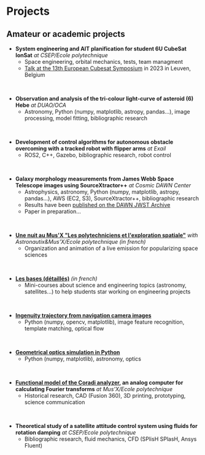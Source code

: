 # Projects

## Amateur or academic projects

* **System engineering and AIT planification for student 6U CubeSat IonSat** *at CSEP/Ecole polytechnique*
  * Space engineering, orbital mechanics, tests, team managment
  * [Talk at the 13th European Cubesat Symposium](https://www.conftool.com/cubesat2023/index.php?page=browseSessions&form_session=13&presentations=hide) in 2023 in Leuven, Belgium

<p> <br> </p>    

* **Observation and analysis of the tri-colour light-curve of asteroid (6) Hebe** *at DUAO/OCA*
  * Astronomy, Python (numpy, matplotlib, astropy, pandas...), image processing, model fitting, bibliographic research

<p> <br> </p>

* **Development of control algorithms for autonomous obstacle overcoming with a tracked robot with flipper arms** *at Exail*
  * ROS2, C++, Gazebo, bibliographic research, robot control

<p> <br> </p>

* **Galaxy morphology measurements from James Webb Space Telescope images using SourceXtractor++** *at Cosmic DAWN Center*
  * Astrophysics, astronomy, Python (numpy, matplotlib, astropy, pandas...), AWS (EC2, S3), SourceXtractor++, bibliographic research
  * Results have been [published on the DAWN JWST Archive](https://dawn-cph.github.io/dja/blog/2024/08/16/morphological-data/)
  * Paper in preparation...

<p> <br> </p>

* **[Une nuit au Mus'X "Les polytechniciens et l'exploration spatiale"](https://www.youtube.com/watch?v=Bj6o8RIyAnw)** *with Astronautix&Mus'X/Ecole polytechnique (in french)*
  * Organization and animation of a live emission for popularizing space sciences 

<p> <br> </p>

* **[Les bases (détaillés)](https://github.com/AstroAure/Les-bases-detaillees)** *(in french)*
  * Mini-courses about science and engineering topics (astronomy, satellites...) to help students star working on engineering projects 

<p> <br> </p>

* **[Ingenuity trajectory from navigation camera images](https://github.com/AstroAure/Ingenuity-Trajectory)**
  * Python (numpy, opencv, matplotlib), image feature recognition, template matching, optical flow

<p> <br> </p>

* **[Geometrical optics simulation in Python](https://github.com/AstroAure/Opticalpy)**
  * Python (numpy, matplotlib), astronomy, optics

<p> <br> </p>

* **[Functional model of the Coradi analyzer](https://portail.polytechnique.edu/musx/fr/lobjet-davril-2023-lanalyseur-coradi), an analog computer for calculating Fourier transforms** *at Mus'X/Ecole polytechnique*
  * Historical research, CAD (Fusion 360), 3D printing, prototyping, science communication

<p> <br> </p>

* **Theoretical study of a satellite attitude control system using fluids for rotation damping** *at CSEP/Ecole polytechnique*
  * Bibliographic research, fluid mechanics, CFD (SPlisH SPlasH, Ansys Fluent)

